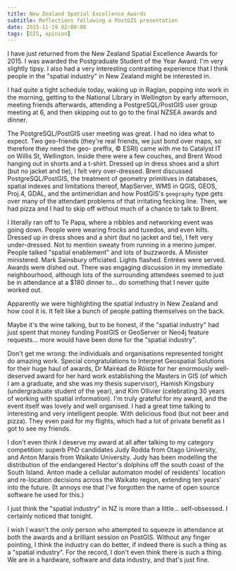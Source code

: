 ```yaml
---
title: New Zealand Spatial Excellence Awards
subtitle: Reflections following a PostGIS presentation
date: 2015-11-19 02:00:00
tags: [GIS, opinion]
---
```


I have just returned from the New Zealand Spatial Excellence Awards for 2015. I was awarded the Postgraduate Student of the Year Award. I'm very slightly tipsy. I also had a very interesting contrasting experience that I think people in the "spatial industry" in New Zealand might be interested in.

I had quite a tight schedule today, waking up in Raglan, popping into work in the morning, getting to the National Library in Wellington by early afternoon, meeting friends afterwards, attending a PostgreSQL/PostGIS user group meeting at 6, and then skipping out to go to the final NZSEA awards and dinner.

The PostgreSQL/PostGIS user meeting was great. I had no idea what to expect. Two geo-friends (they're real friends, we just bond over maps, so therefore they need the geo- preffix, © ESRI) came with me to Catalyst IT on Willis St, Wellington. Inside there were a few couches, and Brent Wood hanging out in shorts and a t-shirt. Dressed up in dress shoes and a shirt (but no jacket and tie), I felt very over-dressed. Brent discussed PostgreSQL/PostGIS, the treatment of geometry primitives in databases, spatial indexes and limitations thereof, MapServer, WMS in QGIS, GEOS, Proj.4, GDAL, and the antimeridian and how PostGIS's `geography` type gets over many of the attendant problems of that irritating fecking line. Then, we had pizza and I had to skip off without much of a chance to talk to Brent.

I literally ran off to Te Papa, where a nibbles and networking event was going down. People were wearing frocks and tuxedos, and even kilts. Dressed up in dress shoes and a shirt (but no jacket and tie), I felt very under-dressed. Not to mention sweaty from running in a merino jumper. People talked "spatial enablement" and lots of buzzwords. A Minister ministered. Mark Sainsbury officiated. Lights flashed. Entrées were served. Awards were dished out. There was engaging discussion in my immediate neighbourhood, although lots of the surrounding attendees seemed to just be in attendance at a $180 dinner to... do something that I never quite worked out.

Apparently we were highlighting the spatial industry in New Zealand and how cool it is. It felt like a bunch of people patting themselves on the back.

Maybe it's the wine talking, but to be honest, if the "spatial industry" had just spent that money funding PostGIS or GeoServer or Neo4j feature requests... more would have been done for the "spatial industry".

Don't get me wrong: the individuals and organisations represented tonight do amazing work. Special congratulations to Interpret Geospatial Solutions for their huge haul of awards, Dr Mairéad de Róiste for her enormously well-deserved award for her hard work establishing the Masters in GIS (of which I am a graduate, and she was my thesis supervisor), Hamish Kingsbury (undergraduate student of the year), and Kim Ollivier (celebrating 30 years of working with spatial information). I'm truly grateful for my award, and the event itself was lovely and well organised. I had a great time talking to interesting and very intelligent people. With delicious food (but not beer and pizza). They even paid for my flights, which had a lot of private benefit as I got to see my friends.

I don't even think I deserve my award at all after talking to my category competition: superb PhD candidates Judy Rodda from Otago University, and Anton Marais from Waikato University. Judy has been modelling the distribution of the endangered Hector's dolphins off the south coast of the South Island. Anton made a cellular automaton model of residents' location and re-location decisions across the Waikato region, extending ten years' into the future. (It annoys me that I've forgotten the name of open source software he used for this.)

I just think the "spatial industry" in NZ is more than a little... self-obsessed. I certainly noticed that tonight.

I wish I wasn't the *only* person who attempted to squeeze in attendance at both the awards and a brilliant session on PostGIS. Without any finger pointing, I think the industry can do better, if indeed there is such a thing as a "spatial industry". For the record, I don't even think there is such a thing. We are in a hardware, software and data industry, and that's just fine.
